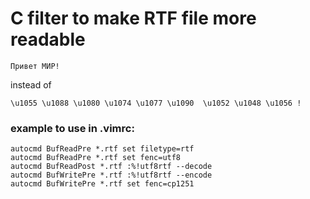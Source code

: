 # C filter to make RTF file more readable

```
Привет МИР! 
```
instead of 

```
\u1055 \u1088 \u1080 \u1074 \u1077 \u1090  \u1052 \u1048 \u1056 !
```

### example to use in .vimrc:

```
autocmd BufReadPre *.rtf set filetype=rtf
autocmd BufReadPre *.rtf set fenc=utf8
autocmd BufReadPost *.rtf :%!utf8rtf --decode
autocmd BufWritePre *.rtf :%!utf8rtf --encode
autocmd BufWritePre *.rtf set fenc=cp1251
```
